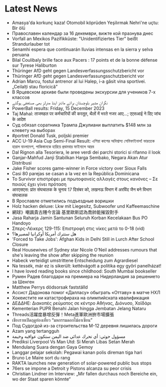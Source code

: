 # Latest News
-  Amasya'da korkunç kaza! Otomobil köprüden Yeşilırmak Nehri'ne uçtu: Bir ölü
-  Православен календар за 16 декември, вижте кой празнува днес
-  Vorfall an Mexikos Pazifikküste: "Unidentifiziertes Tier" beißt Strandurlauber tot
-  Senamhi espera que continuarán lluvias intensas en la sierra y selva peruana
-  Bilal Coulibaly brille face aux Pacers : 17 points et de la bonne défense sur Tyrese Haliburton
-  Thüringer AfD geht gegen Landesverfassungsschutzbericht vor
-  Thüringer AfD geht gegen Landesverfassungsschutzbericht vor
-  Adrian Marcu, fostul antrenor al lui Halep, i-a găsit vina sportivei. „Ceilalți stau floricică”
-  В Ярцевском архиве были проведены экскурсии для учеников 7-х классов
-  نگران مشیر بلوچستان برائے مائنز اینڈ منرلز بھی مستعفی ہوگئے
-  PowerBall results: Friday, 15 December 2023
-  Taj Mahal: ताजमहल पर कर्मचारियों की करतूत, थैलों में भरते नजर आए...; एएसआई ने दिए जांच के आदेश
-  Суд обязал соратника Трампа Джулиани выплатить $148 млн за клевету на выборах
-  #portret Donald Tusk, poljski premier
-  ACC U-19 Asia Cup Semi-Final Result: এশিয়া কাপের অবিশ্বাস্য সেমিফাইনাল! ভারতকে হারাল বাংলাদেশ, পাকিস্তানকে হারিয়ে প্রথমবার ফাইনালে আরব
-  Dal Rignon alla Tesoriera, le aree verdi dei parchi storici si rifanno il look
-  Ganjar-Mahfud Janji Stabilkan Harga Sembako, Negara Akan Atur Distribusi
-  Jake Fisher scores game-winner in Force victory over Sioux Falls
-  Casi 80 parejas se casan a la vez en la República Dominicana
-  Το Survivor επιστρέφει με πρωτοφανείς αλλαγές στους κανόνες – Σε ποιούς έχει γίνει πρόταση
-  आरएसएस: प्रांत संघचालक के चुनाव 17 दिसंबर को, लखनऊ विभाग में अरविंद जैन बने विभाग संघचालक
-  В Ярославле отметились подъездные воришки
-  Holz hacken deluxe: Lkw mit Liegesitz, Subwoofer und Kaffeemaschine
-  網球》嘲諷貴古賤今言論 基里歐斯認為喬帥能摧毀對手
-  Jasa Raharja Jamin Santunan Seluruh Korban Kecelakaan Bus PO Handoyo
-  Σπερς-Λέικερς 129-115: Επιστροφή στις νίκες μετά το 0-18 (vid)
-  هل ستترك أمريكا أوكرانيا لمصيرها؟
-  'Forced to Take Jobs': Afghan Kids in Delhi Still in Lurch After School Closure
-  Real Housewives of Sydney star Nicole O'Neil addresses rumours that she's leaving the show after skipping the reunion
-  Habeck verteidigt umstrittene Entscheidung zum Agrardiesel
-  Na tessék, már ez is sikerült: kettévágott a politika egy győri panelházat!
-  I have loved reading books since childhood: South Mumbai bookseller
-  Румен Радев благодари на премиера на Нидерландия за решението за Шенген
-  Matthew Perrys dödsorsak fastställd
-  Ассист Дадонова помог «Далласу» обыграть «Оттаву» в матче НХЛ
-  Хокеистите ни катастрофираха на олимпийската квалификация
-  ΔΕΔΔΗΕ: Διακοπές ρεύματος σε κέντρο Αθήνας, Διόνυσο, Χαϊδάρι
-  Kementerian PUPR Benahi Jalan hingga Jembatan Jelang Nataru
-  Threads活躍度暴增反彈！Meta進軍歐洲拚市場擴張
-  เชียงรายเปิดฤดูท่องเที่ยว “มหกรรมดอกไม้อาเซียน”
-  Под Судогдой из-за строительства М-12 деревня лишилась дороги
-  Azam yang tertangguh
-  مسؤول حوثي: أي تحرك عدائي ضد اليمن ستكون عواقبه وخيمة
-  Prediksi Liverpool Vs Man Utd: Si Merah Libas Setan Merah
-  Mendulang Suara dengan Gaya Gemoy
-  Langgar pelajar sekolah: Pegawai kanan polis direman tiga hari
-  Bruno Le Maire sort du rang
-  RAKTA launches new generation of solar-powered public bus stops
-  76ers se impone a Detroit y Pistons alcanza su peor crisis
-  Christian Lindner im Interview: „Mir fallen durchaus noch Bereiche ein, wo der Staat sparen könnte“
